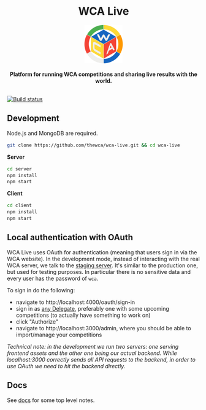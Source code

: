 <h1 align="center">WCA Live</h1>
<div align="center">
  <img height="100" src="client/public/favicon.png" />
</div>
<br />
<div align="center">
  <strong>
    Platform for running WCA competitions and sharing live results with the world.
  </strong>
</div>
<br />

[![Build status](https://travis-ci.com/thewca/wca-live.svg?branch=master)](https://travis-ci.com/thewca/wca-live)

## Development

Node.js and MongoDB are required.

```bash
git clone https://github.com/thewca/wca-live.git && cd wca-live
```

**Server**

```bash
cd server
npm install
npm start
```

**Client**

```bash
cd client
npm install
npm start
```

## Local authentication with OAuth

WCA Live uses OAuth for authentication (meaning that users sign in via the WCA website).
In the development mode, instead of interacting with the real WCA server,
we talk to the [staging server](https://staging.worldcubeassociation.org).
It's similar to the production one, but used for testing purposes.
In particular there is no sensitive data and every user has the password of `wca`.

To sign in do the following:
- navigate to http://localhost:4000/oauth/sign-in
- sign in as [any Delegate](https://staging.worldcubeassociation.org/delegates),
  preferably one with some upcoming competitions (to actually have something to work on)
- click "Authorize"
- navigate to http://localhost:3000/admin, where you should be able to import/manage your competitions

*Technical note: in the development we run two servers: one serving frontend assets
and the other one being our actual backend. While localhost:3000 correctly sends all
API requests to the backend, in order to use OAuth we need to hit the backend directly.*

## Docs

See [docs](docs.md) for some top level notes.
